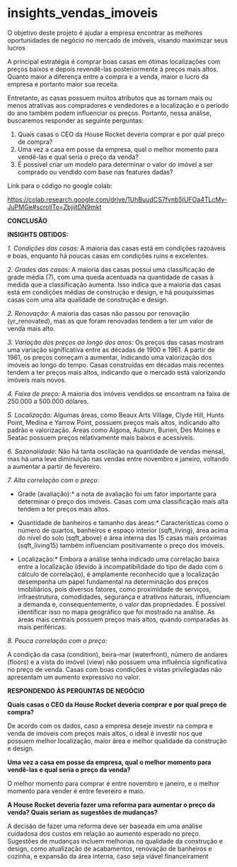# insights_vendas_imoveis
O objetivo deste projeto é ajudar a empresa encontrar as melhores oportunidades de negócio no mercado de imóveis, visando maximizar seus lucros

A principal estratégia é comprar boas casas em ótimas localizações com preços baixos e depois revendê-las posteriormente à preços mais altos. Quanto maior a diferença entre a compra e a venda, maior o lucro da empresa e portanto maior sua receita.


Entretanto, as casas possuem muitos atributos que as tornam mais ou menos atrativas aos compradores e vendedores e a localização e o período do ano também podem influenciar os preços. Portanto, nessa análise, buscaremos responder as seguinte perguntas:


1.	Quais casas o CEO da House Rocket deveria comprar e por qual preço de compra?
2.	Uma vez a casa em posse da empresa, qual o melhor momento para vendê-las e qual seria o preço da venda?
3.	É possível criar um modelo para determinar o valor do imóvel a ser comprado ou vendido com base nas features dadas?



Link para o código no google colab:

https://colab.research.google.com/drive/1UhBuudCS7fvnb5IUFOa4TLcMv-JuPMGe#scrollTo=ZbjijtDN9mkt



**CONCLUSÃO**

**INSIGHTS OBTIDOS:**

*1. Condições das casas:* 
    A maioria das casas está em condições razoáveis e boas, enquanto há poucas casas em condições ruins e excelentes.

*2. Grades das casas:* 
A maioria das casas possui uma classificação de grade média (7), com uma queda acentuada na quantidade de casas à medida que a  classificação aumenta. Isso indica que a maioria das casas está em condições médias de construção e design, e há pouquíssimas casas com uma alta qualidade de construção e design.

*2. Renovação:* 
    A maioria das casas não passou por renovação (yr_renovated), mas as que foram renovadas tendem a ter um valor de venda mais alto.

*3. Variação dos preços ao longo dos anos:* 
 Os preços das casas mostram uma variação significativa entre as décadas de 1900 e 1961. A partir de 1961, os preços começam a aumentar, indicando uma valorização dos imóveis ao longo do tempo. Casas construídas em décadas mais recentes tendem a ter preços mais altos, indicando que o mercado está valorizando imóveis mais novos.

*4. Faixa de preço:*
 A maioria dos imóveis vendidos se encontram na faixa de 250.000 a 500.000 dólares.

*5. Localização:*
Algumas áreas, como Beaux Arts Village, Clyde Hill, Hunts Point, Medina e Yarrow Point, possuem preços mais altos, indicando alto padrão e valorização. Áreas como Algona, Auburn, Burien, Des Moines e Seatac possuem preços relativamente mais baixos e acessíveis.

*6. Sazonalidade:*
Não há tanta oscilação na quantidade de vendas mensal, mas há uma leve diminuição nas vendas entre novembro e janeiro, voltando a aumentar a partir de fevereiro.

*7. Alta correlação com o preço:*

*   Grade (avaliação):*
 a nota de avaliação foi um fator importante para determinar o preço dos imóveis. Casas com uma classificação mais alta tendem a ter preços mais altos.

*   Quantidade de banheiros e tamanho das áreas:* 
Características como o número de quartos, banheiros e espaço interior (sqft_living), área acima do nível do solo (sqft_above) e área interna das 15 casas mais próximas (sqft_living15) também influenciam positivamente o preço dos imóveis.

*   Localização:*
Embora a análise tenha indicado uma correlação baixa entre a localização (devido à incompatibilidade do tipo de dado com o cálculo de correlação), é amplamente reconhecido que a localização desempenha um papel fundamental na determinação dos preços imobiliários, pois diversos fatores, como proximidade de serviços, infraestrutura, comodidades, segurança e atrativos naturais, influenciam a demanda e, consequentemente, o valor das propriedades. É possível identificar isso no mapa geográfico que foi mostrado na análise. As áreas mais centrais possuem preços mais altos, quando comparadas às mais periféricas.

*8. Pouca correlação com o preço:*

A condição da casa (condition), beira-mar (waterfront), número de andares (floors) e a vista do imóvel (view) não possuem uma influência significativa no preço de venda. Casas com boas condições e vistas privilegiadas não apresentam um aumento expressivo no valor.

**RESPONDENDO ÀS PERGUNTAS DE NEGÓCIO**

**Quais casas o CEO da House Rocket deveria comprar e por qual preço de compra?**

De acordo com os dados, caso a empresa deseje investir na compra e venda de imóveis com preços mais altos, o ideal é investir nos que possuem melhor localização, maior área e melhor qualidade da construção e design.

**Uma vez a casa em posse da empresa, qual o melhor momento para vendê-las e qual seria o preço da venda?**

O melhor momento para comprar é entre novembro e janeiro, e o melhor momento para vender é entre fevereiro e maio.

**A House Rocket deveria fazer uma reforma para aumentar o preço da venda? Quais seriam as sugestões de mudanças?**

A decisão de fazer uma reforma deve ser baseada em uma análise cuidadosa dos custos em relação ao aumento esperado no preço. Sugestões de mudanças incluem melhorias na qualidade da construção e design, como atualização de acabamentos, renovação de banheiros e cozinha, e expansão da área interna, caso seja viável financeirament
